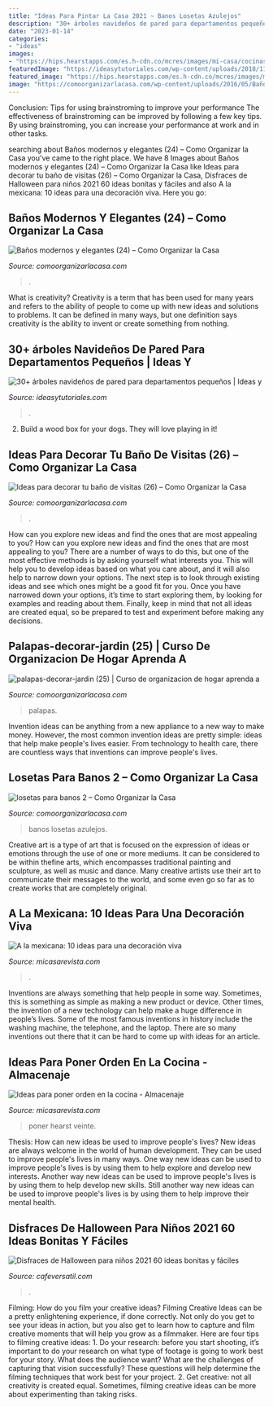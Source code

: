 ```yaml
---
title: "Ideas Para Pintar La Casa 2021 ~ Banos Losetas Azulejos"
description: "30+ árboles navideños de pared para departamentos pequeños"
date: "2023-01-14"
categories:
- "ideas"
images:
- "https://hips.hearstapps.com/es.h-cdn.co/mcres/images/mi-casa/cocinas/mas-de-veinte-ideas-de-orden-en-la-cocina/en-vertical/1422911-1-esl-ES/en-vertical.jpg?resize=480:*"
featuredImage: "https://ideasytutoriales.com/wp-content/uploads/2018/11/Arbol-de-Navidad-para-Pared-17.jpg"
featured_image: "https://hips.hearstapps.com/es.h-cdn.co/mcres/images/mi-casa/cocinas/mas-de-veinte-ideas-de-orden-en-la-cocina/en-vertical/1422911-1-esl-ES/en-vertical.jpg?resize=480:*"
image: "https://comoorganizarlacasa.com/wp-content/uploads/2016/05/Baños-modernos-y-elegantes-24.jpg"
---
```



Conclusion: Tips for using brainstroming to improve your performance
The effectiveness of brainstroming can be improved by following a few key tips. By using brainstroming, you can increase your performance at work and in other tasks.

	

		
searching about Baños modernos y elegantes (24) – Como Organizar la Casa you've came to the right place. We have 8 Images about Baños modernos y elegantes (24) – Como Organizar la Casa like Ideas para decorar tu baño de visitas (26) – Como Organizar la Casa, Disfraces de Halloween para niños 2021 60 ideas bonitas y fáciles and also A la mexicana: 10 ideas para una decoración viva. Here you go:
		
    
## Baños Modernos Y Elegantes (24) – Como Organizar La Casa

<img loading=lazy src="https://comoorganizarlacasa.com/wp-content/uploads/2016/05/Baños-modernos-y-elegantes-24.jpg" onerror="this.onerror=null;this.src='https://tse4.mm.bing.net/th?id=OIP.cSVkHp40mOOjZ-0xSj9aSwHaLD&amp;pid=15.1';" alt="Baños modernos y elegantes (24) – Como Organizar la Casa">

_Source: comoorganizarlacasa.com_

>. 

	

What is creativity?
Creativity is a term that has been used for many years and refers to the ability of people to come up with new ideas and solutions to problems. It can be defined in many ways, but one definition says creativity is the ability to invent or create something from nothing.

    
## 30+ árboles Navideños De Pared Para Departamentos Pequeños | Ideas Y

<img loading=lazy src="https://ideasytutoriales.com/wp-content/uploads/2018/11/Arbol-de-Navidad-para-Pared-17.jpg" onerror="this.onerror=null;this.src='https://tse4.mm.bing.net/th?id=OIP.WpKKS1-eLuZIkTB5D2GiUgHaJ4&amp;pid=15.1';" alt="30+ árboles navideños de pared para departamentos pequeños | Ideas y">

_Source: ideasytutoriales.com_

>. 

	

2. Build a wood box for your dogs. They will love playing in it!

    
## Ideas Para Decorar Tu Baño De Visitas (26) – Como Organizar La Casa

<img loading=lazy src="https://comoorganizarlacasa.com/wp-content/uploads/2016/12/Ideas-para-decorar-tu-baño-de-visitas-26-225x300.jpg" onerror="this.onerror=null;this.src='https://tse4.mm.bing.net/th?id=OIP.rx_XZBBIYy-7XD1ZTabLFAAAAA&amp;pid=15.1';" alt="Ideas para decorar tu baño de visitas (26) – Como Organizar la Casa">

_Source: comoorganizarlacasa.com_

>. 

	

How can you explore new ideas and find the ones that are most appealing to you?
How can you explore new ideas and find the ones that are most appealing to you? There are a number of ways to do this, but one of the most effective methods is by asking yourself what interests you. This will help you to develop ideas based on what you care about, and it will also help to narrow down your options. The next step is to look through existing ideas and see which ones might be a good fit for you. Once you have narrowed down your options, it’s time to start exploring them, by looking for examples and reading about them. Finally, keep in mind that not all ideas are created equal, so be prepared to test and experiment before making any decisions.

    
## Palapas-decorar-jardin (25) | Curso De Organizacion De Hogar Aprenda A

<img loading=lazy src="http://comoorganizarlacasa.com/wp-content/uploads/2017/06/palapas-decorar-jardin-25.jpg" onerror="this.onerror=null;this.src='https://tse3.mm.bing.net/th?id=OIP.wIerqww2NWU05DVsy1STDAHaJ4&amp;pid=15.1';" alt="palapas-decorar-jardin (25) | Curso de organizacion de hogar aprenda a">

_Source: comoorganizarlacasa.com_

>palapas. 

	

Invention ideas can be anything from a new appliance to a new way to make money. However, the most common invention ideas are pretty simple: ideas that help make people's lives easier. From technology to health care, there are countless ways that inventions can improve people's lives.

    
## Losetas Para Banos 2 – Como Organizar La Casa

<img loading=lazy src="https://comoorganizarlacasa.com/wp-content/uploads/2018/02/imagenes-de-banos.jpg" onerror="this.onerror=null;this.src='https://tse4.mm.bing.net/th?id=OIP.ZyW-poCVut1L_TJX7cvihwHaKi&amp;pid=15.1';" alt="losetas para banos 2 – Como Organizar la Casa">

_Source: comoorganizarlacasa.com_

>banos losetas azulejos. 

	

Creative art is a type of art that is focused on the expression of ideas or emotions through the use of one or more mediums. It can be considered to be within thefine arts, which encompasses traditional painting and sculpture, as well as music and dance. Many creative artists use their art to communicate their messages to the world, and some even go so far as to create works that are completely original.

    
## A La Mexicana: 10 Ideas Para Una Decoración Viva

<img loading=lazy src="https://hips.hearstapps.com/es.h-cdn.co/mcres/images/mi-casa/ideas-decoracion/ideas-decoracion-mexicana/al-solecito/1816537-1-esl-ES/al-solecito.jpg?resize=480:*" onerror="this.onerror=null;this.src='https://tse2.mm.bing.net/th?id=OIP.kIvhnw0xboIWovVTxAshPgHaJ4&amp;pid=15.1';" alt="A la mexicana: 10 ideas para una decoración viva">

_Source: micasarevista.com_

>. 

	

Inventions are always something that help people in some way. Sometimes, this is something as simple as making a new product or device. Other times, the invention of a new technology can help make a huge difference in people’s lives. Some of the most famous inventions in history include the washing machine, the telephone, and the laptop. There are so many inventions out there that it can be hard to come up with ideas for an article.

    
## Ideas Para Poner Orden En La Cocina - Almacenaje

<img loading=lazy src="https://hips.hearstapps.com/es.h-cdn.co/mcres/images/mi-casa/cocinas/mas-de-veinte-ideas-de-orden-en-la-cocina/en-vertical/1422911-1-esl-ES/en-vertical.jpg?resize=480:*" onerror="this.onerror=null;this.src='https://tse1.mm.bing.net/th?id=OIP.BkbuVpJI_l2_ltOKDVHXEAHaJ4&amp;pid=15.1';" alt="Ideas para poner orden en la cocina - Almacenaje">

_Source: micasarevista.com_

>poner hearst veinte. 

	

Thesis: How can new ideas be used to improve people's lives?
New ideas are always welcome in the world of human development. They can be used to improve people's lives in many ways. One way new ideas can be used to improve people's lives is by using them to help explore and develop new interests. Another way new ideas can be used to improve people's lives is by using them to help develop new skills. Still another way new ideas can be used to improve people's lives is by using them to help improve their mental health.

    
## Disfraces De Halloween Para Niños 2021 60 Ideas Bonitas Y Fáciles

<img loading=lazy src="https://cafeversatil.com/nuestroshijos/wp-content/uploads/2016/11/025-19.jpg" onerror="this.onerror=null;this.src='https://tse4.mm.bing.net/th?id=OIP.nhowhyTkQXCRbqMKyGQWAwAAAA&amp;pid=15.1';" alt="Disfraces de Halloween para niños 2021 60 ideas bonitas y fáciles">

_Source: cafeversatil.com_

>. 

	

Filming: How do you film your creative ideas?
Filming Creative Ideas can be a pretty enlightening experience, if done correctly. Not only do you get to see your ideas in action, but you also get to learn how to capture and film creative moments that will help you grow as a filmmaker. Here are four tips to filming creative ideas: 1. Do your research: before you start shooting, it’s important to do your research on what type of footage is going to work best for your story. What does the audience want? What are the challenges of capturing that vision successfully? These questions will help determine the filming techniques that work best for your project. 2. Get creative: not all creativity is created equal. Sometimes, filming creative ideas can be more about experimenting than taking risks.

